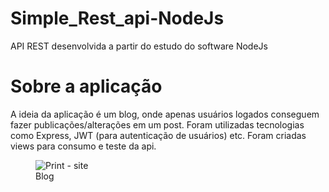 # Simple_Rest_api-NodeJs
API REST desenvolvida a partir do estudo do software NodeJs

# Sobre a aplicação
<p>
  A ideia da aplicação é um blog, onde apenas usuários logados conseguem fazer publicações/alterações em um post.
  Foram utilizadas tecnologias como Express, JWT (para autenticação de usuários) etc.
	Foram criadas views para consumo e teste da api.
</p>

<figure>
	<img src="https://i.imgur.com/reqgyiz.jpg" alt="Print - site">
	<figcaption>Blog</figcaption>
</figure>

